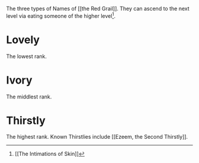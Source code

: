 The three types of Names of [[the Red Grail]]. They can ascend to the next level via eating someone of the higher level[^1].
# Lovely
The lowest rank.
# Ivory
The middlest rank.
# Thirstly
The highest rank. Known Thirstlies include [[Ezeem, the Second Thirstly]].
[^1]: [[The Intimations of Skin]]